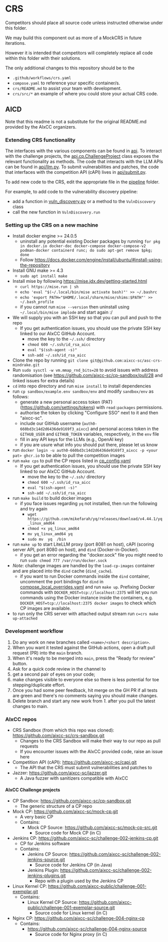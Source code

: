 # CRS

Competitors should place all source code unless instructed otherwise under this folder.

We may build this component out as more of a MockCRS in future iterations.

However it is intended that competitors will completely replace all code within this folder with their solutions.

The only additional changes to this repository should be to the

- `.github/workflows/crs.yaml`
- `compose.yaml` to reference your specific container/s.
- `crs/README.md` to assist your team with development.
- `crs/src/*` an example of where you could store your actual CRS code.

## AICD

Note that this readme is not a substitute for the original README.md provided by the AIxCC organizers.

### Extending CRS functionality

The interfaces with the various components can be found in [api](./src/py/api).
To interact with the challenge projects, the [api.cp.ChallengeProject](./src/py/api/cp.py) class exposes the relevant
functionality as methods.
The code that interacts with the LLM APIs can be found in [api/llm.py](./src/py/api/llm.py).
To submit vulnerabilities and patches, the code that interfaces with the competition API (cAPI) lives
in [api/submit.py](./src/py/api/submit.py).

To add new code to the CRS, edit the appropriate file in the [pipeline](./src/py/pipeline) folder.

For example, to add code to the vulnerability discovery pipeline:

- add a function in [vuln_discovery.py](./src/py/pipeline/vuln_discovery.py) or a method to the `VulnDiscovery` class
- call the new function in `VulnDiscovery.run`

### Setting up the CRS on a new machine

- Install docker engine >= 24.0.5
  - uninstall any potential existing Docker packages by running
    `for pkg in docker.io docker-doc docker-compose docker-compose-v2 podman-docker containerd runc; do sudo apt-get remove $pkg; done`
  - Follow https://docs.docker.com/engine/install/ubuntu/#install-using-the-repository
- Install GNU make >= 4.3
  - `sudo apt install make`
- Install mise by following https://mise.jdx.dev/getting-started.html
  - `curl https://mise.run | sh`
  - `echo 'eval "$(~/.local/bin/mise activate bash)"' >> ~/.bashrc`
  - `echo 'export PATH="$HOME/.local/share/mise/shims:$PATH"' >> ~/.bash_profile`
  - if you cannot run `mise --version` then uninstall using `~/.local/bin/mise implode` and start again :/
- We will supply you with an SSH key so that you can pull and push to the repo
  - If you get authentication issues, you should use the private SSH key linked to our AIxCC GitHub Account.
    - move the key to the `~/.ssh/` directory
    - `chmod 600 ~/.ssh/id_rsa_aicc`
    - `eval "$(ssh-agent -s)"`
    - `ssh-add ~/.ssh/id_rsa_aicc`
- Clone the repo by running `git clone git@github.com:aixcc-sc/asc-crs-mindrake.git`
- Run `sudo sysctl -w vm.mmap_rnd_bits=28` to avoid issues with address randomisation
  (see https://github.com/aixcc-sc/cp-sandbox/pull/28 and linked issues for extra details)
- `cd` into repo directory and run `mise install` to install dependencies
- run `cp sandbox/example.env sandbox/env` and modify `sandbox/env` as follows:
  - generate a new personal access token (PAT) (https://github.com/settings/tokens) with `read:packages` permissions.
  - authorise the token by clicking "Configure SSO" next to it and then "aixcc-sc".
  - include our GitHub username (`auth0-660bd3c14d2d6436de9169f3_aixcc`) and personal access token in the
    `GITHUB_USER` and `GITHUB_TOKEN` variables, respectively, in the `env` file
  - fill in any API keys for the LLMs (e.g., OpenAI key)
  - if you are usure what info you should put there, please let us know
- run `docker login -u auth0-660bd3c14d2d6436de9169f3_aixcc -p <your pat> ghcr.io` to be able to pull the competition
  images
- run `make cps` to pull the CP repos listed in [cp_config.yaml](../cp_config.yaml)
  - If you get authentication issues, you should use the private SSH key linked to our AIxCC GitHub Account.
    - move the key to the `~/.ssh/` directory
    - `chmod 600 ~/.ssh/id_rsa_aicc`
    - `eval "$(ssh-agent -s)"`
    - `ssh-add ~/.ssh/id_rsa_aicc`
- run `make build` to build docker images
  - if you face issues regarding `yq` not installed, then run the following and try again
    - `wget https://github.com/mikefarah/yq/releases/download/v4.44.1/yq_linux_amd64`
    - `chmod +x yq_linux_amd64`
    - `mv yq_linux_amd64 yq`
    - `sudo mv  yq  /bin`
- run `make up` to start LiteLLM proxy (port 8081 on host), cAPI (scoring server API, port 8080 on host), and `dind`
  (Docker-in-Docker).
  - if you get an error regarding the "docker.sock" file you might need to run `sudo chmod 777 /var/run/docker.sock`
- _Note_: challenge images are handled by the `load-cp-images` container and are placed into the `dind` cache
  (`dind_cache`).
  - if you want to run Docker commands inside the `dind` container, uncomment the port bindings for `dind`
    in [compose_local_overrides.yaml](../compose_local_overrides.yaml) and run `make up`.
    Prefixing Docker commands with `DOCKER_HOST=tcp://localhost:2375` will let you run commands using the Docker
    instance inside the containers, e.g. `DOCKER_HOST=tcp://localhost:2375 docker images` to check which CP images are
    available.
- to run only the CRS server with attached output stream run `c=crs make up-attached`

### Development workflow

1. Do any work on new branches called `<name>/<short description>`.
2. When you want it tested against the GitHub actions, open a draft pull request (PR) into the `main` branch.
3. When it's ready to be merged into `main`, press the "Ready for review" button.
4. Ask for a quick code review in the channel to
  1. get a second pair of eyes on your code;
  2. make changes visible to everyone else so there is less potential for toe stepping/duplicate effort.
5. Once you had some peer feedback, hit merge on the GH PR if all tests are green and there's no comments saying you
   should make changes.
6. Delete branch and start any new work from _1._ after you pull the latest changes to main.

### AIxCC repos

- CRS Sandbox (from which this repo was cloned): https://github.com/aixcc-sc/crs-sandbox.git
  - Changes to the CRS Sandbox will make their way to our repo as pull requests
  - If you encounter issues with the AIxCC provided code, raise an issue here
- Competition API (cAPI): https://github.com/aixcc-sc/capi.git
  - The API that the CRS must submit vulnerabilities and patches to
- Jazzer: https://github.com/aixcc-sc/jazzer.git
  - A Java fuzzer with sanitizers compatible with AIxCC

#### AIxCC Challenge projects

- CP Sandbox: https://github.com/aixcc-sc/cp-sandbox.git
  - The generic structure of a CP repo
- Mock CP: https://github.com/aixcc-sc/mock-cp.git
  - A very basic CP
  - Contains:
    - Mock CP Source: https://github.com/aixcc-sc/mock-cp-src.git
      - Source code for Mock CP (in C)
- Jenkins CP: https://github.com/aixcc-sc/challenge-002-jenkins-cp.git
  - CP for Jenkins software
  - Contains:
    - Jenkins CP Source: https://github.com/aixcc-sc/challenge-002-jenkins-source.git
      - Source code for Jenkins CP (in Java)
    - Jenkins Plugin: https://github.com/aixcc-sc/challenge-002-jenkins-plugins.git
      - Repo with a plugin used by the Jenkins CP
- Linux Kernel CP: https://github.com/aixcc-public/challenge-001-exemplar.git
  - Contains:
    - Linux Kernel CP Source: https://github.com/aixcc-public/challenge-001-exemplar-source.git
      - Source code for Linux kernel (in C)
- Nginx CP: https://github.com/aixcc-sc/challenge-004-nginx-cp
  - Contains:
    - https://github.com/aixcc-sc/challenge-004-nginx-source
      - Source code for Nginx proxy (in C)
